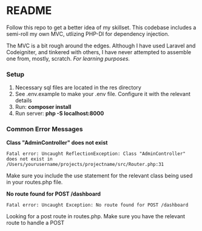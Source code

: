 # README
Follow this repo to get a better idea of my skillset. This codebase includes a semi-roll my own MVC, utlizing PHP-DI for
dependency injection. 

The MVC is a bit rough around the edges. Although I have used Laravel and Codeigniter, and tinkered
with others, I have never attempted to assemble one from, mostly, scratch. *For learning purposes.*

### Setup
1. Necessary sql files are located in the res directory
2. See .env.example to make your .env file. Configure it with the relevant details
3. Run: **composer install**
4. Run server: **php -S localhost:8000**


### Common Error Messages
**Class "AdminController" does not exist**

``` 
Fatal error: Uncaught ReflectionException: Class "AdminController" does not exist in /Users/yourusername/projects/projectname/src/Router.php:31 
```
Make sure you include the use statement for the relevant class being used in your routes.php file.

**No route found for POST /dashboard**
```
Fatal error: Uncaught Exception: No route found for POST /dashboard
```
Looking for a post route in routes.php. Make sure you have the relevant route to handle a POST
